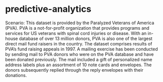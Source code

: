 # predictive-analytics
Scenario: This dataset is provided by the Paralyzed Veterans of America (PVA). PVA is a not-for-profit organization that provides programs and services for US veterans with spinal cord injuries or disease. With an in-house database of over 13 million donors, PVA is also one of the largest direct mail fund raisers in the country. The dataset comprises results of PVA’s fund raising appeals in 1997. A mailing exercise has been conducted by sending mail to PVA donors who were on the PVA database and have been donated previously. The mail included a gift of personalized name address labels plus an assortment of 10 note cards and envelopes. The donors subsequently replied through the reply envelopes with their donations.
